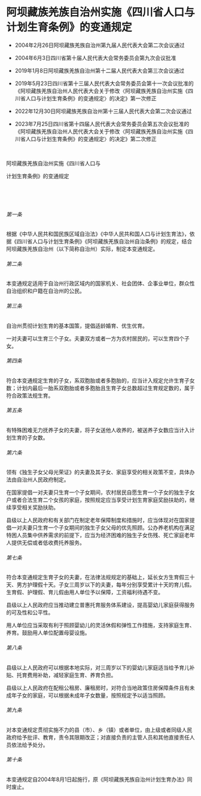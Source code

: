 # 阿坝藏族羌族自治州实施《四川省人口与计划生育条例》的变通规定

- 2004年2月26日阿坝藏族羌族自治州第九届人民代表大会第二次会议通过

- 2004年6月3日四川省第十届人民代表大会常务委员会第九次会议批准

- 2019年1月8日阿坝藏族羌族自治州第十二届人民代表大会第三次会议通过

- 2019年5月23日四川省第十三届人民代表大会常务委员会第十一次会议批准的《阿坝藏族羌族自治州人民代表大会关于修改〈阿坝藏族羌族自治州实施《四川省人口与计划生育条例》的变通规定〉的决定》第一次修正

- 2022年12月30日阿坝藏族羌族自治州第十三届人民代表大会第二次会议通过

- 2023年7月25日四川省第十四届人民代表大会常务委员会第五次会议批准的《阿坝藏族羌族自治州人民代表大会关于修改〈阿坝藏族羌族自治州实施《四川省人口与计划生育条例》的变通规定〉的决定》第二次修正

<!-- INFO END -->

​

阿坝藏族羌族自治州实施《四川省人口与

计划生育条例》的变通规定

​

​

###### 第一条

根据《中华人民共和国民族区域自治法》《中华人民共和国人口与计划生育法》，依据《四川省人口与计划生育条例》《阿坝藏族羌族自治州自治条例》的规定，结合阿坝藏族羌族自治州（以下简称自治州）实际，制定本变通规定。

###### 第二条

本变通规定适用于自治州行政区域内的国家机关、社会团体、企事业单位，群众性自治组织和户籍在自治州的公民。

###### 第三条

自治州贯彻计划生育的基本国策，提倡适龄婚育、优生优育。

一对夫妻可以生育三个子女。夫妻双方或者一方为农村居民的，可以生育四个子女。

###### 第四条

符合本变通规定生育的子女，系双胞胎或者多胞胎的，应当计入规定允许生育子女数；计划内最后一胎系双胞胎或者多胞胎且生育子女总数超过生育规定数的，属于符合政策法规生育。

###### 第五条

有特殊困难无力抚养子女的夫妻，将子女送他人收养的，被送养子女数应当计入计划生育的子女数。

###### 第六条

领有《独生子女父母光荣证》的夫妻及其子女、家庭享受的相关政策不变，具体办法由自治州人民政府制定。

在国家提倡一对夫妻只生育一个子女期间，农村居民自愿生育一个子女的独生子女户或者合法生育二个女孩的家庭，按照规定应当享受计划生育家庭奖励扶助的，继续享受相关奖励扶助。

县级以上人民政府和有关部门在制定老年保障制度和措施时，应当体现对在国家提倡一对夫妻只生育一个子女期间的独生子女父母的优先照顾。公办养老机构在满足特困人员集中供养需求的前提下，应当为经济困难的独生子女伤残、死亡家庭老年人提供无偿或者低收费托养服务。

###### 第七条

符合本变通规定生育子女的夫妻，在法律法规规定的基础上，延长女方生育假三十天、男方护理假十天。子女三周岁以下的夫妻，每年分别享受累计十天的育儿假。生育假、护理假、育儿假由用人单位予以保障，工资福利待遇不变。

县级以上人民政府应当推动建立普惠托育服务体系建设，提高婴幼儿家庭获得服务的可及性和公平性。

用人单位应当采取有利于照顾婴幼儿的灵活休假和弹性工作措施，支持家庭生育、养育。鼓励用人单位配置母婴设施。

###### 第八条

县级以上人民政府可以根据本地实际，对三周岁以下的婴幼儿家庭适当给予育儿补贴、托育费用补助，减轻家庭生育、养育负担。

县级以上人民政府在配租公租房、廉租房时，对符合当地政策住房保障条件且有未成年子女的家庭，可以根据未成年子女数量，按照规定予以适当照顾。

###### 第九条

对本变通规定贯彻实施不力的县（市）、乡（镇）或者单位，由上级或者同级人民政府给予批评、教育，责令其限期改正；对直接负责的主管人员和其他直接责任人员依法给予处分。

###### 第十条

本变通规定自2004年8月1日起施行，原《阿坝藏族羌族自治州计划生育办法》同时废止。
